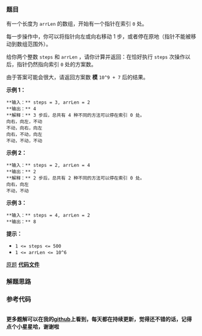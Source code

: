 ### 题目
有一个长度为 `arrLen` 的数组，开始有一个指针在索引 `0` 处。

每一步操作中，你可以将指针向左或向右移动 1 步，或者停在原地（指针不能被移动到数组范围外）。

给你两个整数 `steps` 和 `arrLen` ，请你计算并返回：在恰好执行 `steps` 次操作以后，指针仍然指向索引 `0` 处的方案数。

由于答案可能会很大，请返回方案数 **模**  `10^9 + 7` 后的结果。



**示例 1：**

    
    
    **输入：** steps = 3, arrLen = 2
    **输出：** 4
    **解释：** 3 步后，总共有 4 种不同的方法可以停在索引 0 处。
    向右，向左，不动
    不动，向右，向左
    向右，不动，向左
    不动，不动，不动
    

**示例   2：**

    
    
    **输入：** steps = 2, arrLen = 4
    **输出：** 2
    **解释：** 2 步后，总共有 2 种不同的方法可以停在索引 0 处。
    向右，向左
    不动，不动
    

**示例 3：**

    
    
    **输入：** steps = 4, arrLen = 2
    **输出：** 8
    



**提示：**

  * `1 <= steps <= 500`
  * `1 <= arrLen <= 10^6`

[原题](https://leetcode-cn.com/problems/number-of-ways-to-stay-in-the-same-place-after-some-steps/)    **[代码文件]()**


### 解题思路




### 参考代码

```go


```




**更多题解可以在我的[github](https://github.com/LZH139/leetcode_Go)上看到，每天都在持续更新，觉得还不错的话，记得点个小星星哈，谢谢啦**
